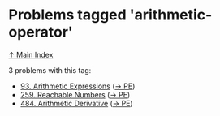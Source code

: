 # Problems tagged 'arithmetic-operator'

[↑ Main Index](../README.md)

3 problems with this tag:

- [93. Arithmetic Expressions](../problems/93.md) ([→ PE](https://projecteuler.net/problem=93))
- [259. Reachable Numbers](../problems/259.md) ([→ PE](https://projecteuler.net/problem=259))
- [484. Arithmetic Derivative](../problems/484.md) ([→ PE](https://projecteuler.net/problem=484))
